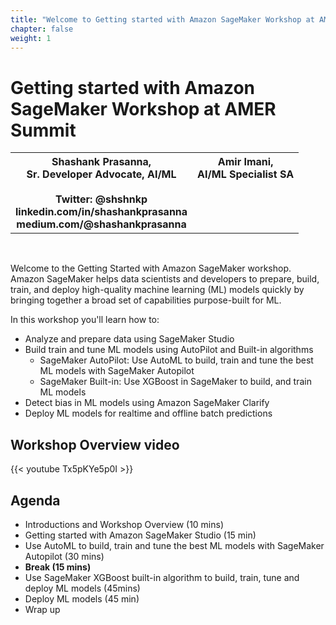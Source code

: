 ```yaml
---
title: "Welcome to Getting started with Amazon SageMaker Workshop at AMER Summit"
chapter: false
weight: 1
---
```


# Getting started with Amazon SageMaker Workshop at AMER Summit

<div>
<table style="width:100%">
 <tr>
   <th>Shashank Prasanna, <br> Sr. Developer Advocate, AI/ML <br><br> Twitter: @shshnkp <br> linkedin.com/in/shashankprasanna <br> medium.com/@shashankprasanna </th>
   <th>Amir Imani, <br> AI/ML Specialist SA<br><br><br><br><br></th>
 </tr>
</table>
</div>

<br>

Welcome to the Getting Started with Amazon SageMaker workshop. Amazon SageMaker helps data scientists and developers to prepare, build, train, and deploy high-quality machine learning (ML) models quickly by bringing together a broad set of capabilities purpose-built for ML.

In this workshop you'll learn how to:

* Analyze and prepare data using SageMaker Studio
* Build train and tune ML models using AutoPilot and Built-in algorithms
  * SageMaker AutoPilot: Use AutoML to build, train and tune the best ML models with SageMaker Autopilot
  * SageMaker Built-in: Use XGBoost in SageMaker to build, and train ML models
* Detect bias in ML models using Amazon SageMaker Clarify
* Deploy ML models for realtime and offline batch predictions

## Workshop Overview video
{{< youtube Tx5pKYe5p0I >}}

## Agenda

* Introductions and Workshop Overview (10 mins)
* Getting started with Amazon SageMaker Studio (15 min)
* Use AutoML to build, train and tune the best ML models with SageMaker Autopilot (30 mins)
* **Break (15 mins)**
* Use SageMaker XGBoost built-in algorithm to build, train, tune and deploy ML models (45mins)
* Deploy ML models (45 min)
* Wrap up
